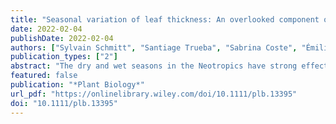 ```yaml
---
title: "Seasonal variation of leaf thickness: An overlooked component of functional trait variability"
date: 2022-02-04
publishDate: 2022-02-04
authors: ["Sylvain Schmitt", "Santiage Trueba", "Sabrina Coste", "Émilie Ducouret", "Niklas Tysklind", "Myriam Heuertz", "Damien Bonal", "Benoit Burban", "Bruno Hérault", "Géraldine Derroire"]
publication_types: ["2"]
abstract: "The dry and wet seasons in the Neotropics have strong effects on soil water and nutrient availability, as well as on forest dynamics. Despite these major effects on forest ecology, little is known on how leaf traits vary throughout the seasons in tropical rainforest trees. Here, we investigated the influence of seasonal variations in climate and soil characteristics on leaf trait variation in two tropical tree species. We measured two leaf traits, thickness and water mass per area, in 401 individuals of two species of Symphonia (Clusiaceae) in the Paracou research station in French Guiana tropical lowland rainforest. We found a significant effect of seasonal variation on these two leaf traits. Soil relative extractable water was a strong environmental predictor of leaf trait variation in response to seasonal variation. Reduced soil water availability during the dry season was associated with increased leaf thickness and water mass per area, possibly as a result of stomatal closure. Our findings advocate the need to account for environmental seasonality when studying leaf traits in seasonal ecosystems such as tropical forests."
featured: false
publication: "*Plant Biology*"
url_pdf: "https://onlinelibrary.wiley.com/doi/10.1111/plb.13395"
doi: "10.1111/plb.13395"
---
```


<span class="__dimensions_badge_embed__" data-doi="10.1111/plb.13395"></span><script async src="https://badge.dimensions.ai/badge.js" charset="utf-8"></script>
